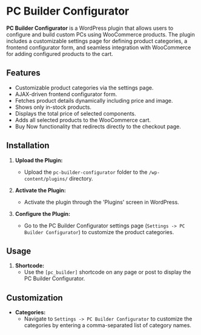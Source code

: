 
# PC Builder Configurator

**PC Builder Configurator** is a WordPress plugin that allows users to configure and build custom PCs using WooCommerce products. The plugin includes a customizable settings page for defining product categories, a frontend configurator form, and seamless integration with WooCommerce for adding configured products to the cart.

## Features

- Customizable product categories via the settings page.
- AJAX-driven frontend configurator form.
- Fetches product details dynamically including price and image.
- Shows only in-stock products.
- Displays the total price of selected components.
- Adds all selected products to the WooCommerce cart.
- Buy Now functionality that redirects directly to the checkout page.

## Installation

1. **Upload the Plugin:**
   - Upload the `pc-builder-configurator` folder to the `/wp-content/plugins/` directory.

2. **Activate the Plugin:**
   - Activate the plugin through the 'Plugins' screen in WordPress.

3. **Configure the Plugin:**
   - Go to the PC Builder Configurator settings page (`Settings -> PC Builder Configurator`) to customize the product categories.

## Usage

1. **Shortcode:**
   - Use the `[pc_builder]` shortcode on any page or post to display the PC Builder Configurator.

## Customization

- **Categories:**
  - Navigate to `Settings -> PC Builder Configurator` to customize the categories by entering a comma-separated list of category names.
